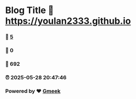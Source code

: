 # Blog Title :link: https://youlan2333.github.io 
### :page_facing_up: [5](https://youlan2333.github.io/tag.html) 
### :speech_balloon: 0 
### :hibiscus: 692 
### :alarm_clock: 2025-05-28 20:47:46 
### Powered by :heart: [Gmeek](https://github.com/Meekdai/Gmeek)
